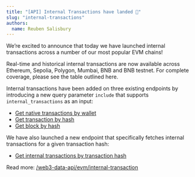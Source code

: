 ```yaml
---
title: "[API] Internal Transactions have landed 🎉"
slug: "internal-transactions"
authors:
  name: Reuben Salisbury
---
```


We’re excited to announce that today we have launched internal transactions across a number of our most popular EVM chains!

Real-time and historical internal transactions are now available across Ethereum, Sepolia, Polygon, Mumbai, BNB and BNB testnet. For complete coverage, please see the table outlined here.

Internal transactions have been added on three existing endpoints by introducing a new query parameter `include` that supports `internal_transactions` as an input:

- [Get native transactions by wallet](/web3-data-api/evm/reference/get-wallet-transactions)
- [Get transaction by hash](/web3-data-api/evm/reference/get-transaction)
- [Get block by hash](/web3-data-api/evm/reference/get-block)

We have also launched a new endpoint that specifically fetches internal transactions for a given transaction hash:

- [Get internal transactions by transaction hash](/web3-data-api/evm/reference/get-internal-transactions)

Read more: [/web3-data-api/evm/internal-transaction](/web3-data-api/evm/internal-transactions)
